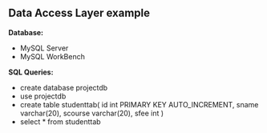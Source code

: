 ## Data Access Layer example

**Database:**

- MySQL Server
- MySQL WorkBench

**SQL Queries:**

- create database projectdb
- use projectdb
- create table studenttab(
  id int PRIMARY KEY AUTO_INCREMENT,
  sname varchar(20),
  scourse varchar(20),
  sfee int
  )
- select * from studenttab